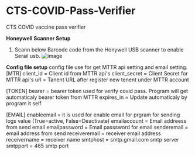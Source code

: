 # CTS-COVID-Pass-Verifier
CTS COVID vaccine pass verifier


**Honeywell Scanner Setup** 
  1. Scann below Barcode code from the Honywell USB scanner to enable Serail usb.
   ![image](https://user-images.githubusercontent.com/45216584/146660975-41be57b9-7d8a-48f4-a86b-e1d41588aafa.png)

**Config file setup**
  config file use for get MTTR api setting and email setting.
  [MTR]
  client_id = Client id from MTTR api's 
  client_secret = Client Secret for MTTR api's
  url = Tanent URL after register new tenent under MTTR account

  [TOKEN]
  bearer = bearer token used for verify covid pass. Program will get automaticaly bearer token from MTTR
  expires_in = Update automaticaly by program it self

  [EMAIL]
  enableemail = it is used for enable email for prgram for sending logs value (True=active, False=Deactivate)
  emailaccount = Email addreess from send email
  emailpassword = Email passsword for email
  senderemail = email address from send
  receiveremail = receiver email address
  receivername = receiver name
  smtphost = smtp.gmail.com smtp server 
  smtpport = 465 smtp port

